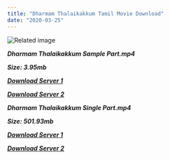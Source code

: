 ```yaml
---
title: "Dharmam Thalaikakkum Tamil Movie Download"
date: "2020-03-25"
---
```


![Related image](https://upload.wikimedia.org/wikipedia/en/thumb/a/ab/Dharmam_Thalai_Kaakkum.jpg/220px-Dharmam_Thalai_Kaakkum.jpg)

_**Dharmam Thalaikakkum Sample Part.mp4**_

_**Size: 3.95mb**_

_**[Download Server 1](http://b4.wetransfer.vip/files/{cda5df2c15b60541c0c08958a9aa30b512670539b38ddb53042c71b1d10bc2b4}20Actor{cda5df2c15b60541c0c08958a9aa30b512670539b38ddb53042c71b1d10bc2b4}20Hits{cda5df2c15b60541c0c08958a9aa30b512670539b38ddb53042c71b1d10bc2b4}20Collection/M.{cda5df2c15b60541c0c08958a9aa30b512670539b38ddb53042c71b1d10bc2b4}20G.{cda5df2c15b60541c0c08958a9aa30b512670539b38ddb53042c71b1d10bc2b4}20Ramachandran{cda5df2c15b60541c0c08958a9aa30b512670539b38ddb53042c71b1d10bc2b4}20(M.G.R){cda5df2c15b60541c0c08958a9aa30b512670539b38ddb53042c71b1d10bc2b4}20Movies{cda5df2c15b60541c0c08958a9aa30b512670539b38ddb53042c71b1d10bc2b4}20Collections/Dharmam{cda5df2c15b60541c0c08958a9aa30b512670539b38ddb53042c71b1d10bc2b4}20Thalai{cda5df2c15b60541c0c08958a9aa30b512670539b38ddb53042c71b1d10bc2b4}20Kakkum{cda5df2c15b60541c0c08958a9aa30b512670539b38ddb53042c71b1d10bc2b4}20(1960)/Dharmam{cda5df2c15b60541c0c08958a9aa30b512670539b38ddb53042c71b1d10bc2b4}20Thalai{cda5df2c15b60541c0c08958a9aa30b512670539b38ddb53042c71b1d10bc2b4}20Kakkum{cda5df2c15b60541c0c08958a9aa30b512670539b38ddb53042c71b1d10bc2b4}20(1960){cda5df2c15b60541c0c08958a9aa30b512670539b38ddb53042c71b1d10bc2b4}20Sample{cda5df2c15b60541c0c08958a9aa30b512670539b38ddb53042c71b1d10bc2b4}20HD.mp4)**_

_**[Download Server 2](http://b4.wetransfer.vip/files/{cda5df2c15b60541c0c08958a9aa30b512670539b38ddb53042c71b1d10bc2b4}20Actor{cda5df2c15b60541c0c08958a9aa30b512670539b38ddb53042c71b1d10bc2b4}20Hits{cda5df2c15b60541c0c08958a9aa30b512670539b38ddb53042c71b1d10bc2b4}20Collection/M.{cda5df2c15b60541c0c08958a9aa30b512670539b38ddb53042c71b1d10bc2b4}20G.{cda5df2c15b60541c0c08958a9aa30b512670539b38ddb53042c71b1d10bc2b4}20Ramachandran{cda5df2c15b60541c0c08958a9aa30b512670539b38ddb53042c71b1d10bc2b4}20(M.G.R){cda5df2c15b60541c0c08958a9aa30b512670539b38ddb53042c71b1d10bc2b4}20Movies{cda5df2c15b60541c0c08958a9aa30b512670539b38ddb53042c71b1d10bc2b4}20Collections/Dharmam{cda5df2c15b60541c0c08958a9aa30b512670539b38ddb53042c71b1d10bc2b4}20Thalai{cda5df2c15b60541c0c08958a9aa30b512670539b38ddb53042c71b1d10bc2b4}20Kakkum{cda5df2c15b60541c0c08958a9aa30b512670539b38ddb53042c71b1d10bc2b4}20(1960)/Dharmam{cda5df2c15b60541c0c08958a9aa30b512670539b38ddb53042c71b1d10bc2b4}20Thalai{cda5df2c15b60541c0c08958a9aa30b512670539b38ddb53042c71b1d10bc2b4}20Kakkum{cda5df2c15b60541c0c08958a9aa30b512670539b38ddb53042c71b1d10bc2b4}20(1960){cda5df2c15b60541c0c08958a9aa30b512670539b38ddb53042c71b1d10bc2b4}20Sample{cda5df2c15b60541c0c08958a9aa30b512670539b38ddb53042c71b1d10bc2b4}20HD.mp4)**_

**_Dharmam Thalaikakkum Single Part.mp4_**

**_Size: 501.93mb_**

**_[Download Server 1](http://b4.wetransfer.vip/files/{cda5df2c15b60541c0c08958a9aa30b512670539b38ddb53042c71b1d10bc2b4}20Actor{cda5df2c15b60541c0c08958a9aa30b512670539b38ddb53042c71b1d10bc2b4}20Hits{cda5df2c15b60541c0c08958a9aa30b512670539b38ddb53042c71b1d10bc2b4}20Collection/M.{cda5df2c15b60541c0c08958a9aa30b512670539b38ddb53042c71b1d10bc2b4}20G.{cda5df2c15b60541c0c08958a9aa30b512670539b38ddb53042c71b1d10bc2b4}20Ramachandran{cda5df2c15b60541c0c08958a9aa30b512670539b38ddb53042c71b1d10bc2b4}20(M.G.R){cda5df2c15b60541c0c08958a9aa30b512670539b38ddb53042c71b1d10bc2b4}20Movies{cda5df2c15b60541c0c08958a9aa30b512670539b38ddb53042c71b1d10bc2b4}20Collections/Dharmam{cda5df2c15b60541c0c08958a9aa30b512670539b38ddb53042c71b1d10bc2b4}20Thalai{cda5df2c15b60541c0c08958a9aa30b512670539b38ddb53042c71b1d10bc2b4}20Kakkum{cda5df2c15b60541c0c08958a9aa30b512670539b38ddb53042c71b1d10bc2b4}20(1960)/Dharmam{cda5df2c15b60541c0c08958a9aa30b512670539b38ddb53042c71b1d10bc2b4}20Thalai{cda5df2c15b60541c0c08958a9aa30b512670539b38ddb53042c71b1d10bc2b4}20Kakkum{cda5df2c15b60541c0c08958a9aa30b512670539b38ddb53042c71b1d10bc2b4}20(1960){cda5df2c15b60541c0c08958a9aa30b512670539b38ddb53042c71b1d10bc2b4}20Single{cda5df2c15b60541c0c08958a9aa30b512670539b38ddb53042c71b1d10bc2b4}20Part{cda5df2c15b60541c0c08958a9aa30b512670539b38ddb53042c71b1d10bc2b4}20HD.mp4)_**

**_[Download Server 2](http://b4.wetransfer.vip/files/{cda5df2c15b60541c0c08958a9aa30b512670539b38ddb53042c71b1d10bc2b4}20Actor{cda5df2c15b60541c0c08958a9aa30b512670539b38ddb53042c71b1d10bc2b4}20Hits{cda5df2c15b60541c0c08958a9aa30b512670539b38ddb53042c71b1d10bc2b4}20Collection/M.{cda5df2c15b60541c0c08958a9aa30b512670539b38ddb53042c71b1d10bc2b4}20G.{cda5df2c15b60541c0c08958a9aa30b512670539b38ddb53042c71b1d10bc2b4}20Ramachandran{cda5df2c15b60541c0c08958a9aa30b512670539b38ddb53042c71b1d10bc2b4}20(M.G.R){cda5df2c15b60541c0c08958a9aa30b512670539b38ddb53042c71b1d10bc2b4}20Movies{cda5df2c15b60541c0c08958a9aa30b512670539b38ddb53042c71b1d10bc2b4}20Collections/Dharmam{cda5df2c15b60541c0c08958a9aa30b512670539b38ddb53042c71b1d10bc2b4}20Thalai{cda5df2c15b60541c0c08958a9aa30b512670539b38ddb53042c71b1d10bc2b4}20Kakkum{cda5df2c15b60541c0c08958a9aa30b512670539b38ddb53042c71b1d10bc2b4}20(1960)/Dharmam{cda5df2c15b60541c0c08958a9aa30b512670539b38ddb53042c71b1d10bc2b4}20Thalai{cda5df2c15b60541c0c08958a9aa30b512670539b38ddb53042c71b1d10bc2b4}20Kakkum{cda5df2c15b60541c0c08958a9aa30b512670539b38ddb53042c71b1d10bc2b4}20(1960){cda5df2c15b60541c0c08958a9aa30b512670539b38ddb53042c71b1d10bc2b4}20Single{cda5df2c15b60541c0c08958a9aa30b512670539b38ddb53042c71b1d10bc2b4}20Part{cda5df2c15b60541c0c08958a9aa30b512670539b38ddb53042c71b1d10bc2b4}20HD.mp4)_**

